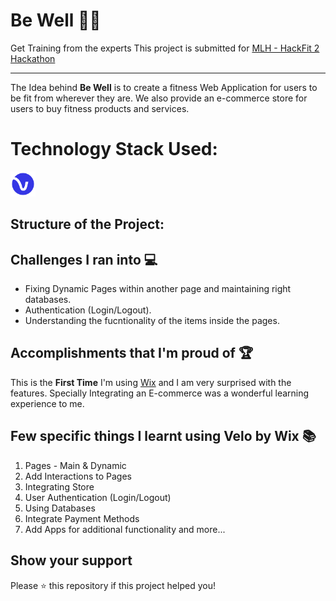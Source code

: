 # Be Well 🤸‍♂️
Get Training from the experts
This project is submitted for [MLH - HackFit 2 Hackathon](https://hackfit-2.devpost.com/)

-----

The Idea behind **Be Well** is to create a fitness Web Application for users to be fit from wherever they are. We also provide an e-commerce store for users to buy fitness products and services.

# Technology Stack Used:
<a href="#" target="_blank" rel="noreferrer"> <img src="https://raw.githubusercontent.com/ahamedbasha-n/be_well/main/images/velo.png" alt="html5" width="40" height="40"/> </a>

## Structure of the Project:

## Challenges I ran into 💻
- Fixing Dynamic Pages within another page and maintaining right databases.
- Authentication (Login/Logout).
- Understanding the fucntionality of the items inside the pages.

## Accomplishments that I'm proud of 🏆
This is the **First Time** I'm using [Wix](https://www.wix.com/velo) and I am very surprised with the features. Specially Integrating an E-commerce was a wonderful learning experience to me.

## Few specific things I learnt using Velo by Wix 📚
1. Pages - Main & Dynamic
2. Add Interactions to Pages
3. Integrating Store
4. User Authentication (Login/Logout)
5. Using Databases
6. Integrate Payment Methods
7. Add Apps for additional functionality and more...

## Show your support

Please ⭐️ this repository if this project helped you!
